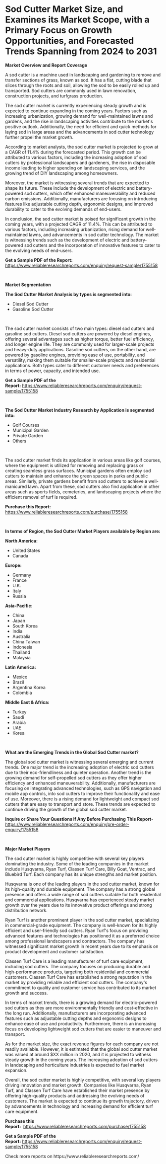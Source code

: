 <p><h1>Sod Cutter Market Size, and Examines its Market Scope, with a Primary Focus on Growth Opportunities, and Forecasted Trends Spanning from 2024 to 2031</h1></p><p><strong>Market Overview and Report Coverage</strong></p>
<p><p>A sod cutter is a machine used in landscaping and gardening to remove and transfer sections of grass, known as sod. It has a flat, cutting blade that slices through the roots and soil, allowing the sod to be easily rolled up and transported. Sod cutters are commonly used in lawn renovation, construction projects, and turfgrass production.</p><p>The sod cutter market is currently experiencing steady growth and is expected to continue expanding in the coming years. Factors such as increasing urbanization, growing demand for well-maintained lawns and gardens, and the rise in landscaping activities contribute to the market's positive outlook. Additionally, the need for efficient and quick methods for laying sod in large areas and the advancements in sod cutter technology further propel the market growth.</p><p>According to market analysts, the sod cutter market is projected to grow at a CAGR of 11.4% during the forecasted period. This growth can be attributed to various factors, including the increasing adoption of sod cutters by professional landscapers and gardeners, the rise in disposable income leading to higher spending on landscaping services, and the growing trend of DIY landscaping among homeowners.</p><p>Moreover, the market is witnessing several trends that are expected to shape its future. These include the development of electric and battery-powered sod cutters, which offer enhanced maneuverability and reduced carbon emissions. Additionally, manufacturers are focusing on introducing features like adjustable cutting depth, ergonomic designs, and improved durability to cater to the evolving demands of end-users.</p><p>In conclusion, the sod cutter market is poised for significant growth in the coming years, with a projected CAGR of 11.4%. This can be attributed to various factors, including increasing urbanization, rising demand for well-maintained lawns, and advancements in sod cutter technology. The market is witnessing trends such as the development of electric and battery-powered sod cutters and the incorporation of innovative features to cater to the evolving needs of end-users.</p></p>
<p><strong>Get a Sample PDF of the Report:</strong> <a href="https://www.reliableresearchreports.com/enquiry/request-sample/1755158">https://www.reliableresearchreports.com/enquiry/request-sample/1755158</a></p>
<p>&nbsp;</p>
<p><strong>Market Segmentation</strong></p>
<p><strong>The Sod Cutter Market Analysis by types is segmented into:</strong></p>
<p><ul><li>Diesel Sod Cutter</li><li>Gasoline Sod Cutter</li></ul></p>
<p>&nbsp;</p>
<p><p>The sod cutter market consists of two main types: diesel sod cutters and gasoline sod cutters. Diesel sod cutters are powered by diesel engines, offering several advantages such as higher torque, better fuel efficiency, and longer engine life. They are commonly used for larger-scale projects and heavy-duty applications. Gasoline sod cutters, on the other hand, are powered by gasoline engines, providing ease of use, portability, and versatility, making them suitable for smaller-scale projects and residential applications. Both types cater to different customer needs and preferences in terms of power, capacity, and intended use.</p></p>
<p><strong>Get a Sample PDF of the Report:</strong>&nbsp;<a href="https://www.reliableresearchreports.com/enquiry/request-sample/1755158">https://www.reliableresearchreports.com/enquiry/request-sample/1755158</a></p>
<p>&nbsp;</p>
<p><strong>The Sod Cutter Market Industry Research by Application is segmented into:</strong></p>
<p><ul><li>Golf Courses</li><li>Municipal Garden</li><li>Private Garden</li><li>Others</li></ul></p>
<p>&nbsp;</p>
<p><p>The sod cutter market finds its application in various areas like golf courses, where the equipment is utilized for removing and replacing grass or creating seamless grass surfaces. Municipal gardens often employ sod cutters to maintain and enhance the green spaces in parks and public areas. Similarly, private gardens benefit from sod cutters to achieve a well-manicured lawn. Apart from these, sod cutters also find application in other areas such as sports fields, cemeteries, and landscaping projects where the efficient removal of turf is required.</p></p>
<p><strong>Purchase this Report:</strong>&nbsp; <a href="https://www.reliableresearchreports.com/purchase/1755158">https://www.reliableresearchreports.com/purchase/1755158</a></p>
<p>&nbsp;</p>
<p><strong>In terms of Region, the Sod Cutter Market Players available by Region are:</strong></p>
<p>
    <p> <strong> North America: </strong>
        <ul>
            <li>United States</li>
            <li>Canada</li>
        </ul>
        </p> 
    <p> <strong> Europe: </strong>
        <ul>
            <li>Germany</li>
            <li>France</li>
            <li>U.K.</li>
            <li>Italy</li>
            <li>Russia</li>
        </ul>
        </p> 
    <p> <strong> Asia-Pacific: </strong>
        <ul>
            <li>China</li>
            <li>Japan</li>
            <li>South Korea</li>
            <li>India</li>
            <li>Australia</li>
            <li>China Taiwan</li>
            <li>Indonesia</li>
            <li>Thailand</li>
            <li>Malaysia</li>
        </ul>
        </p> 
    <p> <strong> Latin America: </strong>
        <ul>
            <li>Mexico</li>
            <li>Brazil</li>
            <li>Argentina Korea</li>
            <li>Colombia</li>
        </ul>
        </p> 
    <p> <strong> Middle East & Africa: </strong>
        <ul>
            <li>Turkey</li>
            <li>Saudi</li>
            <li>Arabia</li>
            <li>UAE</li>
            <li>Korea</li>
        </ul>
    </p>
    </p>
<p>&nbsp;</p>
<p><strong>What are the Emerging Trends in the Global Sod Cutter market?</strong></p>
<p><p>The global sod cutter market is witnessing several emerging and current trends. One major trend is the increasing adoption of electric sod cutters due to their eco-friendliness and quieter operation. Another trend is the growing demand for self-propelled sod cutters as they offer higher efficiency and enhanced maneuverability. Additionally, manufacturers are focusing on integrating advanced technologies, such as GPS navigation and mobile app controls, into sod cutters to improve their functionality and ease of use. Moreover, there is a rising demand for lightweight and compact sod cutters that are easy to transport and store. These trends are expected to continue driving the growth of the global sod cutter market.</p></p>
<p><strong>Inquire or Share Your Questions If Any Before Purchasing This Report</strong>- <a href="https://www.reliableresearchreports.com/enquiry/pre-order-enquiry/1755158">https://www.reliableresearchreports.com/enquiry/pre-order-enquiry/1755158</a></p>
<p>&nbsp;</p>
<p><strong>Major Market Players</strong></p>
<p><p>The sod cutter market is highly competitive with several key players dominating the industry. Some of the leading companies in the market include Husqvarna, Ryan Turf, Classen Turf Care, Billy Goat, Ventrac, and Bluebird Turf. Each company has its unique strengths and market position.</p><p>Husqvarna is one of the leading players in the sod cutter market, known for its high-quality and durable equipment. The company has a strong global presence and offers a wide range of sod cutters suitable for both residential and commercial applications. Husqvarna has experienced steady market growth over the years due to its innovative product offerings and strong distribution network.</p><p>Ryan Turf is another prominent player in the sod cutter market, specializing in commercial-grade equipment. The company is well-known for its highly efficient and user-friendly sod cutters. Ryan Turf's focus on providing advanced features and technologies has positioned it as a preferred choice among professional landscapers and contractors. The company has witnessed significant market growth in recent years due to its emphasis on product development and customer satisfaction.</p><p>Classen Turf Care is a leading manufacturer of turf care equipment, including sod cutters. The company focuses on producing durable and high-performance products, targeting both residential and commercial customers. Classen Turf Care has established a strong reputation in the market by providing reliable and efficient sod cutters. The company's commitment to quality and customer service has contributed to its market growth and success.</p><p>In terms of market trends, there is a growing demand for electric-powered sod cutters as they are more environmentally friendly and cost-effective in the long run. Additionally, manufacturers are incorporating advanced features such as adjustable cutting depths and ergonomic designs to enhance ease of use and productivity. Furthermore, there is an increasing focus on developing lightweight sod cutters that are easier to maneuver and transport.</p><p>As for the market size, the exact revenue figures for each company are not readily available. However, it is estimated that the global sod cutter market was valued at around $XX million in 2020, and it is projected to witness steady growth in the coming years. The increasing adoption of sod cutters in landscaping and horticulture industries is expected to fuel market expansion.</p><p>Overall, the sod cutter market is highly competitive, with several key players driving innovation and market growth. Companies like Husqvarna, Ryan Turf, and Classen Turf Care have established their market presence by offering high-quality products and addressing the evolving needs of customers. The market is expected to continue its growth trajectory, driven by advancements in technology and increasing demand for efficient turf care equipment.</p></p>
<p><strong>Purchase this Report:</strong>&nbsp;&nbsp;<a href="https://www.reliableresearchreports.com/purchase/1755158">https://www.reliableresearchreports.com/purchase/1755158</a></p>
<p></p>
<p><strong>Get a Sample PDF of the Report:</strong>&nbsp;<a href="https://www.reliableresearchreports.com/enquiry/request-sample/1755158">https://www.reliableresearchreports.com/enquiry/request-sample/1755158</a></p>
<p>Check more reports on https://www.reliableresearchreports.com/</p>